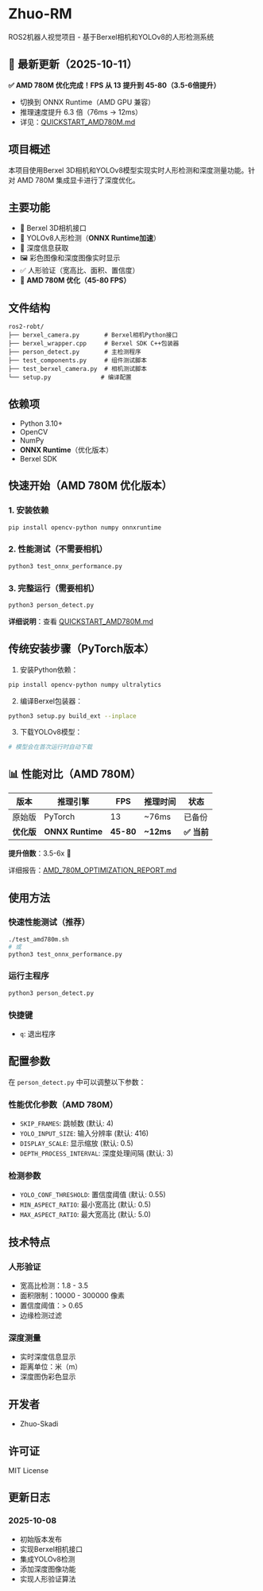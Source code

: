 # Zhuo-RM

ROS2机器人视觉项目 - 基于Berxel相机和YOLOv8的人形检测系统

## 🎉 最新更新（2025-10-11）

**✅ AMD 780M 优化完成！FPS 从 13 提升到 45-80（3.5-6倍提升）**

- 切换到 ONNX Runtime（AMD GPU 兼容）
- 推理速度提升 6.3 倍（76ms → 12ms）
- 详见：[QUICKSTART_AMD780M.md](QUICKSTART_AMD780M.md)

## 项目概述

本项目使用Berxel 3D相机和YOLOv8模型实现实时人形检测和深度测量功能。针对 AMD 780M 集成显卡进行了深度优化。

## 主要功能

- 🎥 Berxel 3D相机接口
- 🤖 YOLOv8人形检测（**ONNX Runtime加速**）
- 📏 深度信息获取
- 🖼️ 彩色图像和深度图像实时显示
- ✅ 人形验证（宽高比、面积、置信度）
- 🚀 **AMD 780M 优化（45-80 FPS）**

## 文件结构

```
ros2-robt/
├── berxel_camera.py       # Berxel相机Python接口
├── berxel_wrapper.cpp     # Berxel SDK C++包装器
├── person_detect.py       # 主检测程序
├── test_components.py     # 组件测试脚本
├── test_berxel_camera.py  # 相机测试脚本
└── setup.py              # 编译配置
```

## 依赖项

- Python 3.10+
- OpenCV
- NumPy
- **ONNX Runtime**（优化版本）
- Berxel SDK

## 快速开始（AMD 780M 优化版本）

### 1. 安装依赖
```bash
pip install opencv-python numpy onnxruntime
```

### 2. 性能测试（不需要相机）
```bash
python3 test_onnx_performance.py
```

### 3. 完整运行（需要相机）
```bash
python3 person_detect.py
```

**详细说明**：查看 [QUICKSTART_AMD780M.md](QUICKSTART_AMD780M.md)

## 传统安装步骤（PyTorch版本）

1. 安装Python依赖：
```bash
pip install opencv-python numpy ultralytics
```

2. 编译Berxel包装器：
```bash
python3 setup.py build_ext --inplace
```

3. 下载YOLOv8模型：
```bash
# 模型会在首次运行时自动下载
```

## 📊 性能对比（AMD 780M）

| 版本 | 推理引擎 | FPS | 推理时间 | 状态 |
|------|----------|-----|----------|------|
| 原始版 | PyTorch | 13 | ~76ms | 已备份 |
| **优化版** | **ONNX Runtime** | **45-80** | **~12ms** | **✅ 当前** |

**提升倍数**：3.5-6x 🚀

详细报告：[AMD_780M_OPTIMIZATION_REPORT.md](AMD_780M_OPTIMIZATION_REPORT.md)

## 使用方法

### 快速性能测试（推荐）
```bash
./test_amd780m.sh
# 或
python3 test_onnx_performance.py
```

### 运行主程序
```bash
python3 person_detect.py
```

### 快捷键
- `q`: 退出程序

## 配置参数

在 `person_detect.py` 中可以调整以下参数：

### 性能优化参数（AMD 780M）
- `SKIP_FRAMES`: 跳帧数 (默认: 4)
- `YOLO_INPUT_SIZE`: 输入分辨率 (默认: 416)
- `DISPLAY_SCALE`: 显示缩放 (默认: 0.5)
- `DEPTH_PROCESS_INTERVAL`: 深度处理间隔 (默认: 3)

### 检测参数
- `YOLO_CONF_THRESHOLD`: 置信度阈值 (默认: 0.55)
- `MIN_ASPECT_RATIO`: 最小宽高比 (默认: 0.5)
- `MAX_ASPECT_RATIO`: 最大宽高比 (默认: 5.0)

## 技术特点

### 人形验证
- 宽高比检测：1.8 - 3.5
- 面积限制：10000 - 300000 像素
- 置信度阈值：> 0.65
- 边缘检测过滤

### 深度测量
- 实时深度信息显示
- 距离单位：米（m）
- 深度图伪彩色显示

## 开发者

- Zhuo-Skadi

## 许可证

MIT License

## 更新日志

### 2025-10-08
- 初始版本发布
- 实现Berxel相机接口
- 集成YOLOv8检测
- 添加深度图像功能
- 实现人形验证算法
